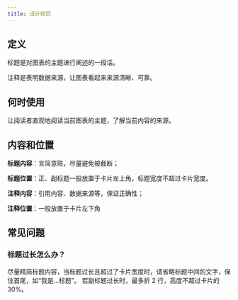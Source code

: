 ```yaml
---
title: 设计规范
---
```


## 定义

标题是对图表的主题进行阐述的一段话。

注释是表明数据来源，让图表看起来来源清晰、可靠。

## 何时使用

让阅读者直观地阅读当前图表的主题，了解当前内容的来源。

## 内容和位置

**标题内容**：言简意赅，尽量避免被截断；

**标题位置**：正、副标题一般放置于卡片左上角，标题宽度不超过卡片宽度。

**注释内容**：引用内容、数据来源等，保证正确性；

**注释位置**：一般放置于卡片左下角

## 常见问题

### 标题过长怎么办？

尽量精简标题内容，当标题过长且超过了卡片宽度时，请省略标题中间的文字，保住首尾，如“我是...标题”。
若副标题过长时，最多折 2 行，高度不超过卡片的 30%。

